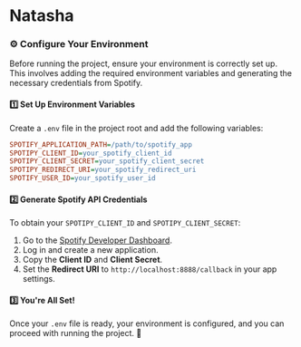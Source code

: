 # Natasha

### ⚙️ Configure Your Environment

Before running the project, ensure your environment is correctly set up. This involves adding the required environment variables and generating the necessary credentials from Spotify.

#### 1️⃣ Set Up Environment Variables

Create a `.env` file in the project root and add the following variables:

```ini
SPOTIFY_APPLICATION_PATH=/path/to/spotify_app
SPOTIPY_CLIENT_ID=your_spotify_client_id
SPOTIPY_CLIENT_SECRET=your_spotify_client_secret
SPOTIPY_REDIRECT_URI=your_spotify_redirect_uri
SPOTIFY_USER_ID=your_spotify_user_id
```

#### 2️⃣ Generate Spotify API Credentials

To obtain your `SPOTIPY_CLIENT_ID` and `SPOTIPY_CLIENT_SECRET`:

1. Go to the [Spotify Developer Dashboard](https://developer.spotify.com/dashboard/applications).
2. Log in and create a new application.
3. Copy the **Client ID** and **Client Secret**.
4. Set the **Redirect URI** to `http://localhost:8888/callback` in your app settings.

#### 3️⃣ You're All Set!

Once your `.env` file is ready, your environment is configured, and you can proceed with running the project. 🚀
